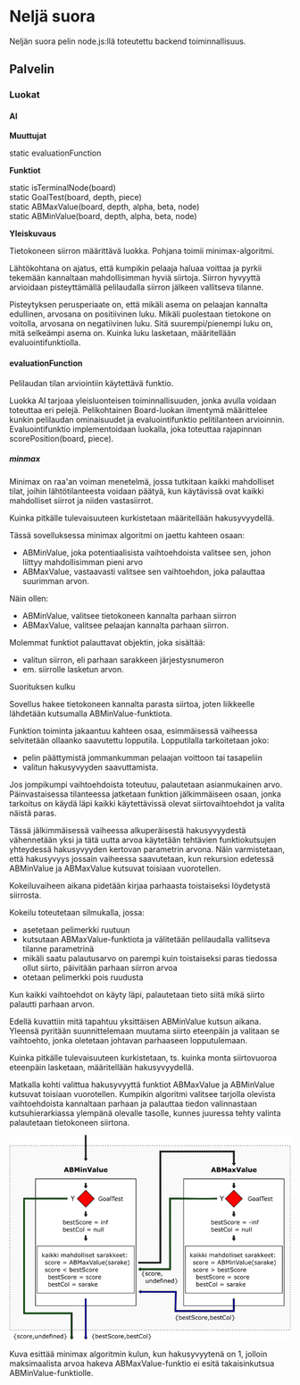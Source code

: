 # Neljä suora

Neljän suora pelin node.js:llä toteutettu backend toiminnallisuus.

## Palvelin

### Luokat

#### AI

**Muuttujat**

static evaluationFunction

**Funktiot**

static isTerminalNode(board)  
static GoalTest(board, depth, piece)  
static ABMaxValue(board, depth, alpha, beta, node)  
static ABMinValue(board, depth, alpha, beta, node)  

**Yleiskuvaus**

Tietokoneen siirron määrittävä luokka. Pohjana toimii minimax-algoritmi.

Lähtökohtana on ajatus, että kumpikin pelaaja haluaa voittaa ja pyrkii tekemään kannaltaan mahdollisimman hyviä siirtoja. Siirron hyvyyttä arvioidaan pisteyttämällä pelilaudalla siirron jälkeen vallitseva tilanne.

Pisteytyksen perusperiaate on, että mikäli asema on pelaajan kannalta edullinen, arvosana on positiivinen luku. Mikäli puolestaan tietokone on voitolla, arvosana on negatiivinen luku. Sitä suurempi/pienempi luku on, mitä selkeämpi asema on. Kuinka luku lasketaan, määritellään evaluointifunktiolla.

#### evaluationFunction

Pelilaudan tilan arviointiin käytettävä funktio.

Luokka AI tarjoaa yleisluonteisen toiminnallisuuden, jonka avulla voidaan toteuttaa eri pelejä. Pelikohtainen Board-luokan ilmentymä määrittelee kunkin pelilaudan ominaisuudet ja evaluointifunktio pelitilanteen arvioinnin. Evaluointifunktio implementoidaan luokalla, joka toteuttaa rajapinnan scorePosition(board, piece).

##### minmax

Minimax on raa'an voiman menetelmä, jossa tutkitaan kaikki mahdolliset tilat, joihin lähtötilanteesta voidaan päätyä, kun käytävissä ovat kaikki mahdolliset siirrot ja niiden vastasiirrot.

Kuinka pitkälle tulevaisuuteen kurkistetaan määritellään hakusyvyydellä.

Tässä sovelluksessa minimax algoritmi on jaettu kahteen osaan:

- ABMinValue, joka potentiaalisista vaihtoehdoista valitsee sen, johon liittyy mahdollisimman pieni arvo
- ABMaxValue, vastaavasti valitsee sen vaihtoehdon, joka palauttaa suurimman arvon.

Näin ollen:

- ABMinValue, valitsee tietokoneen kannalta parhaan siirron
- ABMaxValue, valitsee pelaajan kannalta parhaan siirron.


Molemmat funktiot palauttavat objektin, joka sisältää:

- valitun siirron, eli parhaan sarakkeen järjestysnumeron
- em. siirrolle lasketun arvon.

Suorituksen kulku

Sovellus hakee tietokoneen kannalta parasta siirtoa, joten liikkeelle lähdetään kutsumalla ABMinValue-funktiota.

Funktion toiminta jakaantuu kahteen osaa, esimmäisessä vaiheessa selvitetään ollaanko saavutettu lopputila. Lopputilalla tarkoitetaan joko:

- pelin päättymistä jommankumman pelaajan voittoon tai tasapeliin
- valitun hakusyvyyden saavuttamista.

Jos jompikumpi vaihtoehdoista toteutuu, palautetaan asianmukainen arvo. Päinvastaisessa tilanteessa jatketaan funktion jälkimmäiseen osaan, jonka tarkoitus on käydä läpi kaikki käytettävissä olevat siirtovaihtoehdot ja valita näistä paras.

Tässä jälkimmäisessä vaiheessa alkuperäisestä hakusyvyydestä vähennetään yksi ja tätä uutta arvoa käytetään tehtävien funktiokutsujen yhteydessä hakusyvyyden kertovan parametrin arvona. Näin varmistetaan, että hakusyvyys jossain vaiheessa saavutetaan, kun rekursion edetessä ABMinValue ja ABMaxValue kutsuvat toisiaan vuorotellen.

Kokeiluvaiheen aikana pidetään kirjaa parhaasta toistaiseksi löydetystä siirrosta.

Kokeilu toteutetaan silmukalla, jossa:

- asetetaan pelimerkki ruutuun
- kutsutaan ABMaxValue-funktiota ja välitetään pelilaudalla vallitseva tilanne parametrinä
- mikäli saatu palautusarvo on parempi kuin toistaiseksi paras tiedossa ollut siirto, päivitään parhaan siirron arvoa
- otetaan pelimerkki pois ruudusta

Kun kaikki vaihtoehdot on käyty läpi, palautetaan tieto siitä mikä siirto palautti parhaan arvon.

Edellä kuvattiin mitä tapahtuu yksittäisen ABMinValue kutsun aikana. Yleensä pyritään suunnittelemaan muutama siirto eteenpäin ja valitaan se vaihtoehto, jonka oletetaan johtavan parhaaseen lopputulemaan.

Kuinka pitkälle tulevaisuuteen kurkistetaan, ts. kuinka monta siirtovuoroa eteenpäin lasketaan, määritellään hakusyvyydellä.

Matkalla kohti valittua hakusyvyyttä funktiot ABMaxValue ja ABMinValue kutsuvat toisiaan vuorotellen. Kumpikin algoritmi valitsee tarjolla olevista vaihtoehdoista kannaltaan parhaan ja palauttaa tiedon valinnastaan kutsuhierarkiassa ylempänä olevalle tasolle, kunnes juuressa tehty valinta palautetaan tietokoneen siirtona.

![MinMax -algoritmin ajo, kun hakusyvyytenä on 1](/assets/minMax_2022_05_01B.png "MinMax -algoritmin suoritus")

Kuva esittää minimax algoritmin kulun, kun hakusyvyytenä on 1, jolloin maksimaalista arvoa hakeva ABMaxValue-funktio ei esitä takaisinkutsua ABMinValue-funktiolle.

